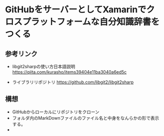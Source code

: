 # GitHubをサーバーとしてXamarinでクロスプラットフォームな自分知識辞書をつくる

## 参考リンク

- libgit2sharpの使い方日本語説明
   https://qiita.com/kurasho/items39404e11ba3040a6ed5c

- ライブラリリポジトリ
  https://github.com/libgit2/libgit2sharp

## 構想

- GitHubからローカルにリポジトリをクローン
- フォルダ内のMarkDownファイルのファイル名と中身をなんらかの形で表示する。
-